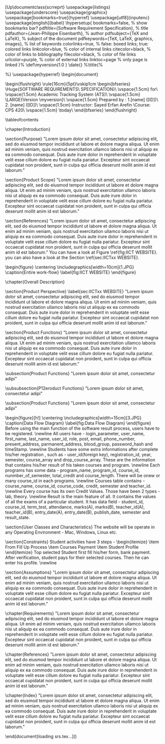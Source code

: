 [Up\documentclass{scrreprt}
\usepackage{listings}
\usepackage{underscore}
\usepackage{graphicx}
\usepackage[bookmarks=true]{hyperref}
\usepackage[utf8]{inputenc}
\usepackage[english]{babel}
\hypersetup{
    bookmarks=false,    % show bookmarks bar?
    pdftitle={Software Requirement Specification},    % title
    pdfauthor={Jean-Philippe Eisenbarth},                     % author
    pdfsubject={TeX and LaTeX},                        % subject of the document
    pdfkeywords={TeX, LaTeX, graphics, images}, % list of keywords
    colorlinks=true,       % false: boxed links; true: colored links
    linkcolor=blue,       % color of internal links
    citecolor=black,       % color of links to bibliography
    filecolor=black,        % color of file links
    urlcolor=purple,        % color of external links
    linktoc=page            % only page is linked
}%
\def\myversion{1.0 }
\date{}
%\title{%

%}
\usepackage{hyperref}
\begin{document}

\begin{flushright}
    \rule{16cm}{5pt}\vskip1cm
    \begin{bfseries}
        \Huge{SOFTWARE REQUIREMENTS\\ SPECIFICATION}\\
        \vspace{1.5cm}
        for\\
        \vspace{1.5cm}
        Academic Tracking System (ATS)\\
        \vspace{1.5cm}
        \LARGE{Version \myversion}\\
        \vspace{1.5cm}
        Prepared by : 1.[name] ([ID])\\
        2. [name] ([ID])\\
        \vspace{1.5cm}
        Instructor: Sayed Erfan Arefin
        \\Course: CPS 420\\
        \vspace{1.5cm}
        \today\\
    \end{bfseries}
\end{flushright}

\tableofcontents

\chapter{Introduction}

\section{Purpose}
"Lorem ipsum dolor sit amet, consectetur adipiscing elit, sed do eiusmod tempor incididunt ut labore et dolore magna aliqua. Ut enim ad minim veniam, quis nostrud exercitation ullamco laboris nisi ut aliquip ex ea commodo consequat. Duis aute irure dolor in reprehenderit in voluptate velit esse cillum dolore eu fugiat nulla pariatur. Excepteur sint occaecat cupidatat non proident, sunt in culpa qui officia deserunt mollit anim id est laborum."

\section{Product Scope}
"Lorem ipsum dolor sit amet, consectetur adipiscing elit, sed do eiusmod tempor incididunt ut labore et dolore magna aliqua. Ut enim ad minim veniam, quis nostrud exercitation ullamco laboris nisi ut aliquip ex ea commodo consequat. Duis aute irure dolor in reprehenderit in voluptate velit esse cillum dolore eu fugiat nulla pariatur. Excepteur sint occaecat cupidatat non proident, sunt in culpa qui officia deserunt mollit anim id est laborum."

\section{References}
"Lorem ipsum dolor sit amet, consectetur adipiscing elit, sed do eiusmod tempor incididunt ut labore et dolore magna aliqua. Ut enim ad minim veniam, quis nostrud exercitation ullamco laboris nisi ut aliquip ex ea commodo consequat. Duis aute irure dolor in reprehenderit in voluptate velit esse cillum dolore eu fugiat nulla pariatur. Excepteur sint occaecat cupidatat non proident, sunt in culpa qui officia deserunt mollit anim id est laborum." You can have a look at Figure \ref{fig:IICT WEBSITE}. you can also have a look at the Section \ref{sec:IICTxx WEBSITE}.


\begin{figure}
    \centering
    \includegraphics[width=10cm]{1.JPG}
    \caption{Entire work-flow}
    \label{fig:IICT WEBSITE}
\end{figure}



\chapter{Overall Description}

\section{Product Perspective}
\label{sec:IICTxx WEBSITE}
"Lorem ipsum dolor sit amet, consectetur adipiscing elit, sed do eiusmod tempor incididunt ut labore et dolore magna aliqua. Ut enim ad minim veniam, quis nostrud exercitation ullamco laboris nisi ut aliquip ex ea commodo consequat. Duis aute irure dolor in reprehenderit in voluptate velit esse cillum dolore eu fugiat nulla pariatur. Excepteur sint occaecat cupidatat non proident, sunt in culpa qui officia deserunt mollit anim id est laborum."




\section{Product Functions}
"Lorem ipsum dolor sit amet, consectetur adipiscing elit, sed do eiusmod tempor incididunt ut labore et dolore magna aliqua. Ut enim ad minim veniam, quis nostrud exercitation ullamco laboris nisi ut aliquip ex ea commodo consequat. Duis aute irure dolor in reprehenderit in voluptate velit esse cillum dolore eu fugiat nulla pariatur. Excepteur sint occaecat cupidatat non proident, sunt in culpa qui officia deserunt mollit anim id est laborum."

\subsection{Product Functions}
"Lorem ipsum dolor sit amet, consectetur adipi"


\subsubsection{P12eroduct Functions}
"Lorem ipsum dolor sit amet, consectetur adipi"


\subsection{Product Functions}
"Lorem ipsum dolor sit amet, consectetur adipi"

\begin{figure}[h!]
    \centering
    \includegraphics[width=15cm]{3.JPG}
    \caption{Data Flow Diagram}
    \label{fig:Data Flow Diagram}
\end{figure}
Before using the main function of the software result process, users have to be registered. 
\newline
All users have - login\_parameter, user\_name, first\_name, last\_name, user\_id, role, post, email, phone\_number, present\_address, parmanent\_address, blood\_group, password\_hash and timeStamp.
\newline
Students have some extra informations after complete his/her registration , such as - user\_id(foreign key), registration\_id, year, semester, course\_array and drop\_course\_array. These are the information that contains his/her result of his taken courses and program.
\newline
Each programs has some data - program\_name, program\_id, course\_id, nunmber\_of\_semester, total\_credit and course\_length. There will be onew or many course\_id in each programs.
\newline
Courses table contains - course\_name, course\_id, course\_code, credit, semester and teacher\_id.
\newline
Every course has its own Credit Values. Those have been 2 types - lab, theory.
\newline
Result is the main feature of all. It contains the values of all the exams of a particular student. It has data field - student\_id, course\_id, term\_test, attendance, marks(A), marks(B), teacher\_id(A), teacher\_id(B), entry\_date(A), entry\_date(B), publish\_date, semester	and result\_state.

\section{User Classes and Characteristics}
The website will be operate in any Operating Environment - Mac, Windows, Linux etc. 

\section{Constraints}
Student activities have 3 steps -
\begin{itemize}
    \item From Fill Up Process
    \item Courses Payment
    \item Student Profile
\end{itemize}
Top selected Student first fill his/her form, bank payment. After verification, student pays for their selected courses. Then he can enter his profile. 
\newline


\section{Assumptions}
"Lorem ipsum dolor sit amet, consectetur adipiscing elit, sed do eiusmod tempor incididunt ut labore et dolore magna aliqua. Ut enim ad minim veniam, quis nostrud exercitation ullamco laboris nisi ut aliquip ex ea commodo consequat. Duis aute irure dolor in reprehenderit in voluptate velit esse cillum dolore eu fugiat nulla pariatur. Excepteur sint occaecat cupidatat non proident, sunt in culpa qui officia deserunt mollit anim id est laborum."

\chapter{Requirements}
"Lorem ipsum dolor sit amet, consectetur adipiscing elit, sed do eiusmod tempor incididunt ut labore et dolore magna aliqua. Ut enim ad minim veniam, quis nostrud exercitation ullamco laboris nisi ut aliquip ex ea commodo consequat. Duis aute irure dolor in reprehenderit in voluptate velit esse cillum dolore eu fugiat nulla pariatur. Excepteur sint occaecat cupidatat non proident, sunt in culpa qui officia deserunt mollit anim id est laborum."


\chapter{References}
"Lorem ipsum dolor sit amet, consectetur adipiscing elit, sed do eiusmod tempor incididunt ut labore et dolore magna aliqua. Ut enim ad minim veniam, quis nostrud exercitation ullamco laboris nisi ut aliquip ex ea commodo consequat. Duis aute irure dolor in reprehenderit in voluptate velit esse cillum dolore eu fugiat nulla pariatur. Excepteur sint occaecat cupidatat non proident, sunt in culpa qui officia deserunt mollit anim id est laborum."

\chapter{Index}
"Lorem ipsum dolor sit amet, consectetur adipiscing elit, sed do eiusmod tempor incididunt ut labore et dolore magna aliqua. Ut enim ad minim veniam, quis nostrud exercitation ullamco laboris nisi ut aliquip ex ea commodo consequat. Duis aute irure dolor in reprehenderit in voluptate velit esse cillum dolore eu fugiat nulla pariatur. Excepteur sint occaecat cupidatat non proident, sunt in culpa qui officia deserunt mollit anim id est laborum."

\end{document}loading srs.tex…]()
